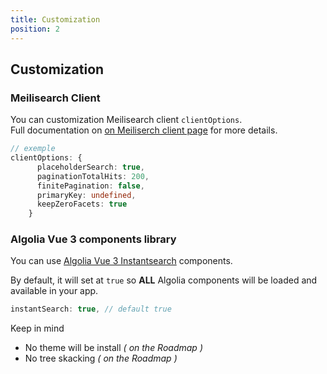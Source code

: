 ```yaml
---
title: Customization
position: 2
---
```


## Customization

### Meilisearch Client

You can customization Meilisearch client `clientOptions`.   
Full documentation on [on Meiliserch client page](https://github.com/meilisearch/instant-meilisearch#-customization) for more details.

```ts 
// exemple
clientOptions: {
      placeholderSearch: true,
      paginationTotalHits: 200,
      finitePagination: false,
      primaryKey: undefined,
      keepZeroFacets: true
    }
```

### Algolia Vue 3 components library

You can use [Algolia Vue 3 Instantsearch](https://github.com/algolia/vue-instantsearch) components. 

By default, it will set at `true` so **ALL** Algolia components will be loaded and available in your app. 

```ts
instantSearch: true, // default true
```

<alert type="info">
Keep in mind  

- No theme will be install _( on the Roadmap )_
- No tree skacking  _( on the Roadmap )_

</alert>
